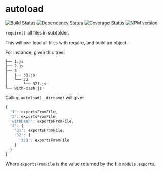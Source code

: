 autoload
=========
[![Build Status](https://travis-ci.org/Neamar/autoload.png?branch=master)](https://travis-ci.org/Papiel/anyfetch-provider.js)
[![Dependency Status](https://gemnasium.com/Neamar/autoload.png)](https://gemnasium.com/Papiel/anyfetch-provider.js)
[![Coverage Status](https://coveralls.io/repos/Neamar/autoload/badge.png?branch=master)](https://coveralls.io/r/Papiel/anyfetch-provider?branch=master)
[![NPM version](https://badge.fury.io/js/Neamar/autoload.png)](http://badge.fury.io/js/anyfetch-provider)

`require()` all files in subfolder.

This will pre-load all files with require, and build an object.

For instance, given this tree:

```
├── 1.js
├── 2.js
├── 3
│   ├── 31.js
│   └── 32
│       └── 321.js
└── with-dash.js
```

Calling `autoload(__dirname)` will give:

```js
{
  '1': exportsFromFile,
  '2': exportsFromFile,
  'withDash': exportsFromFile,
  '3': {
    '31': exportsFromFile,
    '32': {
      '321': exportsFromFile
    }
  }
}
```

Where `exportsFromFile` is the value returned by the file `module.exports`.
